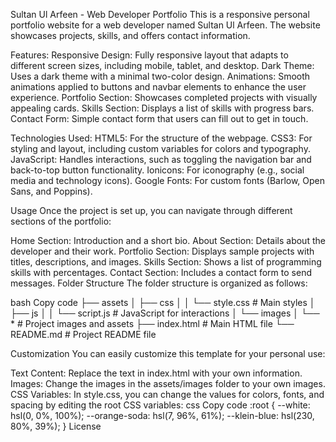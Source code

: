 Sultan Ul Arfeen - Web Developer Portfolio
This is a responsive personal portfolio website for a web developer named Sultan Ul Arfeen. The website showcases projects, skills, and offers contact information.


Features:
Responsive Design: Fully responsive layout that adapts to different screen sizes, including mobile, tablet, and desktop.
Dark Theme: Uses a dark theme with a minimal two-color design.
Animations: Smooth animations applied to buttons and navbar elements to enhance the user experience.
Portfolio Section: Showcases completed projects with visually appealing cards.
Skills Section: Displays a list of skills with progress bars.
Contact Form: Simple contact form that users can fill out to get in touch.

Technologies Used:
HTML5: For the structure of the webpage.
CSS3: For styling and layout, including custom variables for colors and typography.
JavaScript: Handles interactions, such as toggling the navigation bar and back-to-top button functionality.
Ionicons: For iconography (e.g., social media and technology icons).
Google Fonts: For custom fonts (Barlow, Open Sans, and Poppins).

Usage
Once the project is set up, you can navigate through different sections of the portfolio:

Home Section: Introduction and a short bio.
About Section: Details about the developer and their work.
Portfolio Section: Displays sample projects with titles, descriptions, and images.
Skills Section: Shows a list of programming skills with percentages.
Contact Section: Includes a contact form to send messages.
Folder Structure
The folder structure is organized as follows:

bash
Copy code
├── assets
│   ├── css
│   │   └── style.css      # Main styles
│   ├── js
│   │   └── script.js      # JavaScript for interactions
│   └── images
│       └── *              # Project images and assets
├── index.html              # Main HTML file
└── README.md               # Project README file

Customization
You can easily customize this template for your personal use:

Text Content: Replace the text in index.html with your own information.
Images: Change the images in the assets/images folder to your own images.
CSS Variables: In style.css, you can change the values for colors, fonts, and spacing by editing the root CSS variables:
css
Copy code
:root {
   --white: hsl(0, 0%, 100%);
   --orange-soda: hsl(7, 96%, 61%);
   --klein-blue: hsl(230, 80%, 39%);
}
License
